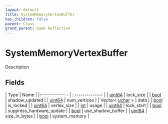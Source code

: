 ```yaml
---
layout: default
title: SystemMemoryVertexBuffer
has_children: false
parent: Class
grand_parent: Game Reflection
---
```

# SystemMemoryVertexBuffer
Description 

## Fields
| Type | Name |
|:------------ - | : -------------- |
| [uint64](game-reflection/components/uint64.md) | lock_size |
| [bool](game-reflection/components/bool.md) | shadow_updated |
| [uint64](game-reflection/components/uint64.md) | num_vertices |
| Vector< [uchar](game-reflection/enums/uchar.md) > | data |
| [bool](game-reflection/components/bool.md) | is_locked |
| [uint64](game-reflection/components/uint64.md) | vertex_size |
| [int](game-reflection/enums/int.md) | usage |
| [uint64](game-reflection/components/uint64.md) | lock_start |
| [bool](game-reflection/components/bool.md) | suppress_hardware_update |
| [bool](game-reflection/components/bool.md) | use_shadow_buffer |
| [uint64](game-reflection/components/uint64.md) | size_in_bytes |
| [bool](game-reflection/components/bool.md) | system_memory |
